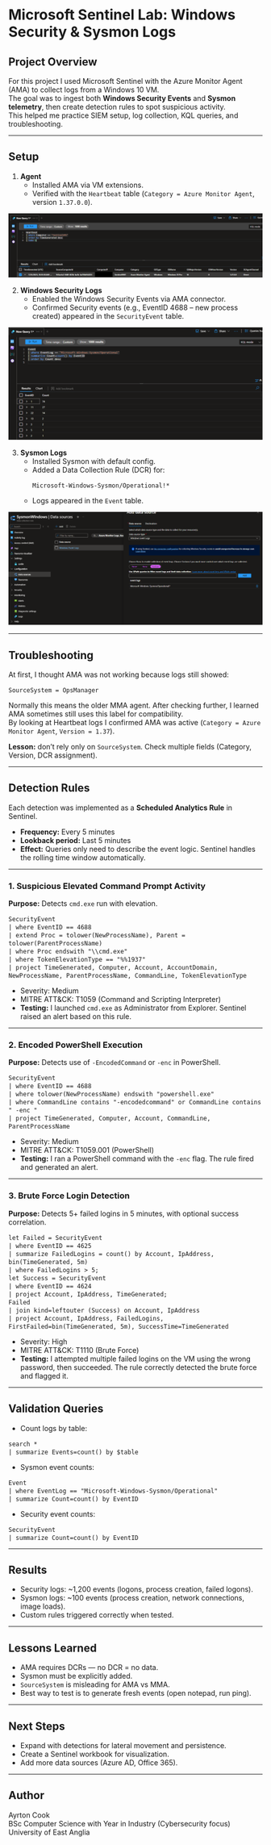 # Microsoft Sentinel Lab: Windows Security & Sysmon Logs

## Project Overview
For this project I used Microsoft Sentinel with the Azure Monitor Agent (AMA) to collect logs from a Windows 10 VM.  
The goal was to ingest both **Windows Security Events** and **Sysmon telemetry**, then create detection rules to spot suspicious activity.  
This helped me practice SIEM setup, log collection, KQL queries, and troubleshooting.

---

## Setup

1. **Agent**  
   - Installed AMA via VM extensions.  
   - Verified with the `Heartbeat` table (`Category = Azure Monitor Agent`, version `1.37.0.0`).
  
![AMA Heartbeat](images/heartbeat.png)

2. **Windows Security Logs**  
   - Enabled the Windows Security Events via AMA connector.  
   - Confirmed Security events (e.g., EventID 4688 – new process created) appeared in the `SecurityEvent` table.

![Security Events Ingestion](images/securityevent_ingestion.png)

3. **Sysmon Logs**  
   - Installed Sysmon with default config.  
   - Added a Data Collection Rule (DCR) for:  
     ```
     Microsoft-Windows-Sysmon/Operational!*
     ```
   - Logs appeared in the `Event` table.
   
![Sysmon Ingestion](images/sysmondcr.png)

---

## Troubleshooting

At first, I thought AMA was not working because logs still showed:

```
SourceSystem = OpsManager
```

Normally this means the older MMA agent. After checking further, I learned AMA sometimes still uses this label for compatibility.  
By looking at Heartbeat logs I confirmed AMA was active (`Category = Azure Monitor Agent`, `Version = 1.37`).  

**Lesson:** don’t rely only on `SourceSystem`. Check multiple fields (Category, Version, DCR assignment).

---

## Detection Rules

Each detection was implemented as a **Scheduled Analytics Rule** in Sentinel.  
- **Frequency:** Every 5 minutes  
- **Lookback period:** Last 5 minutes  
- **Effect:** Queries only need to describe the event logic. Sentinel handles the rolling time window automatically.  

---

### 1. Suspicious Elevated Command Prompt Activity
**Purpose:** Detects `cmd.exe` run with elevation.  

```kql
SecurityEvent
| where EventID == 4688
| extend Proc = tolower(NewProcessName), Parent = tolower(ParentProcessName)
| where Proc endswith "\\cmd.exe"
| where TokenElevationType == "%%1937"   
| project TimeGenerated, Computer, Account, AccountDomain, NewProcessName, ParentProcessName, CommandLine, TokenElevationType
```

- Severity: Medium  
- MITRE ATT&CK: T1059 (Command and Scripting Interpreter)  
- **Testing:** I launched `cmd.exe` as Administrator from Explorer. Sentinel raised an alert based on this rule.

---

### 2. Encoded PowerShell Execution
**Purpose:** Detects use of `-EncodedCommand` or `-enc` in PowerShell.  

```kql
SecurityEvent
| where EventID == 4688
| where tolower(NewProcessName) endswith "powershell.exe"
| where CommandLine contains "-encodedcommand" or CommandLine contains " -enc "
| project TimeGenerated, Computer, Account, CommandLine, ParentProcessName
```

- Severity: Medium  
- MITRE ATT&CK: T1059.001 (PowerShell)  
- **Testing:** I ran a PowerShell command with the `-enc` flag. The rule fired and generated an alert.

---

### 3. Brute Force Login Detection
**Purpose:** Detects 5+ failed logins in 5 minutes, with optional success correlation.  

```kql
let Failed = SecurityEvent
| where EventID == 4625
| summarize FailedLogins = count() by Account, IpAddress, bin(TimeGenerated, 5m)
| where FailedLogins > 5;
let Success = SecurityEvent
| where EventID == 4624
| project Account, IpAddress, TimeGenerated;
Failed
| join kind=leftouter (Success) on Account, IpAddress
| project Account, IpAddress, FailedLogins, FirstFailed=bin(TimeGenerated, 5m), SuccessTime=TimeGenerated
```

- Severity: High  
- MITRE ATT&CK: T1110 (Brute Force)  
- **Testing:** I attempted multiple failed logins on the VM using the wrong password, then succeeded. The rule correctly detected the brute force and flagged it.

---

## Validation Queries

- Count logs by table:
```kql
search *
| summarize Events=count() by $table
```

- Sysmon event counts:
```kql
Event
| where EventLog == "Microsoft-Windows-Sysmon/Operational"
| summarize Count=count() by EventID
```

- Security event counts:
```kql
SecurityEvent
| summarize Count=count() by EventID
```

---

## Results
- Security logs: ~1,200 events (logons, process creation, failed logons).  
- Sysmon logs: ~100 events (process creation, network connections, image loads).  
- Custom rules triggered correctly when tested.  

---

## Lessons Learned
- AMA requires DCRs — no DCR = no data.  
- Sysmon must be explicitly added.  
- `SourceSystem` is misleading for AMA vs MMA.  
- Best way to test is to generate fresh events (open notepad, run ping).  

---

## Next Steps
- Expand with detections for lateral movement and persistence.  
- Create a Sentinel workbook for visualization.  
- Add more data sources (Azure AD, Office 365).  

---

## Author
Ayrton Cook  
BSc Computer Science with Year in Industry (Cybersecurity focus)  
University of East Anglia  
